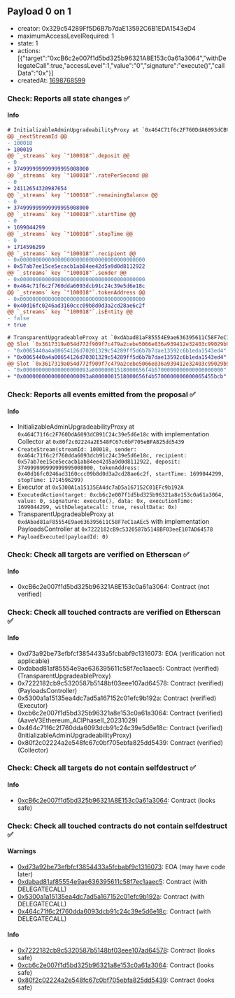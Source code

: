 ## Payload 0 on 1

- creator: 0x329c54289Ff5D6B7b7daE13592C6B1EDA1543eD4
- maximumAccessLevelRequired: 1
- state: 1
- actions: [{"target":"0xcB6c2e007f1d5bd325b96321A8E153c0a61a3064","withDelegateCall":true,"accessLevel":1,"value":"0","signature":"execute()","callData":"0x"}]
- createdAt: [1698768599](https://etherscan.io/tx/0xa350c4780891c5776f27b874a5eaea46cf2b5087b3d35dc0707b86a75bb3ec3b)

### Check: Reports all state changes :white_check_mark:

#### Info


```diff
# InitializableAdminUpgradeabilityProxy at `0x464C71f6c2F760DdA6093dCB91C24c39e5d6e18c` with implementation Collector at `0x80f2c02224a2E548FC67c0bF705eBFA825dd5439`
@@ _nextStreamId @@
- 100018
+ 100019
@@ `_streams` key `"100018"`.deposit @@
- 0
+ 374999999999999995008000
@@ `_streams` key `"100018"`.ratePerSecond @@
- 0
+ 24112654320987654
@@ `_streams` key `"100018"`.remainingBalance @@
- 0
+ 374999999999999995008000
@@ `_streams` key `"100018"`.startTime @@
- 0
+ 1699044299
@@ `_streams` key `"100018"`.stopTime @@
- 0
+ 1714596299
@@ `_streams` key `"100018"`.recipient @@
- 0x0000000000000000000000000000000000000000
+ 0x57ab7ee15ce5ecacb1ab84ee42d5a9d0d8112922
@@ `_streams` key `"100018"`.sender @@
- 0x0000000000000000000000000000000000000000
+ 0x464c71f6c2f760dda6093dcb91c24c39e5d6e18c
@@ `_streams` key `"100018"`.tokenAddress @@
- 0x0000000000000000000000000000000000000000
+ 0x40d16fc0246ad3160ccc09b8d0d3a2cd28ae6c2f
@@ `_streams` key `"100018"`.isEntity @@
- false
+ true

```

```diff
# TransparentUpgradeableProxy at `0xdAbad81aF85554E9ae636395611C58F7eC1aAEc5` with implementation PayloadsController at `0x7222182cB9c5320587b5148BF03eeE107AD64578`
@@ Slot `0x3617319a054d772f909f7c479a2cebe5066e836a939412e32403c99029b92eff` @@
- "0x0065440a4a00654126d70201329c54289ff5d6b7b7dae13592c6b1eda1543ed4"
+ "0x0065440a4a00654126d70301329c54289ff5d6b7b7dae13592c6b1eda1543ed4"
@@ Slot `0x3617319a054d772f909f7c479a2cebe5066e836a939412e32403c99029b92f00` @@
- "0x000000000000000000093a80000001518000656f4b5700000000000000000000"
+ "0x000000000000000000093a80000001518000656f4b5700000000000065455bcb"
```


### Check: Reports all events emitted from the proposal :white_check_mark:

#### Info

- InitializableAdminUpgradeabilityProxy at `0x464C71f6c2F760DdA6093dCB91C24c39e5d6e18c` with implementation Collector at `0x80f2c02224a2E548FC67c0bF705eBFA825dd5439`
- `CreateStream(streamId: 100018, sender: 0x464c71f6c2f760dda6093dcb91c24c39e5d6e18c, recipient: 0x57ab7ee15ce5ecacb1ab84ee42d5a9d0d8112922, deposit: 374999999999999995008000, tokenAddress: 0x40d16fc0246ad3160ccc09b8d0d3a2cd28ae6c2f, startTime: 1699044299, stopTime: 1714596299)`
- Executor at `0x5300A1a15135EA4dc7aD5a167152C01EFc9b192A`
- `ExecutedAction(target: 0xcb6c2e007f1d5bd325b96321a8e153c0a61a3064, value: 0, signature: execute(), data: 0x, executionTime: 1699044299, withDelegatecall: true, resultData: 0x)`
- TransparentUpgradeableProxy at `0xdAbad81aF85554E9ae636395611C58F7eC1aAEc5` with implementation PayloadsController at `0x7222182cB9c5320587b5148BF03eeE107AD64578`
- `PayloadExecuted(payloadId: 0)`

### Check: Check all targets are verified on Etherscan :white_check_mark:

#### Info

- 0xcB6c2e007f1d5bd325b96321A8E153c0a61a3064: Contract (not verified)

### Check: Check all touched contracts are verified on Etherscan :white_check_mark:

#### Info

- 0xd73a92be73efbfcf3854433a5fcbabf9c1316073: EOA (verification not applicable)
- 0xdabad81af85554e9ae636395611c58f7ec1aaec5: Contract (verified) (TransparentUpgradeableProxy)
- 0x7222182cb9c5320587b5148bf03eee107ad64578: Contract (verified) (PayloadsController)
- 0x5300a1a15135ea4dc7ad5a167152c01efc9b192a: Contract (verified) (Executor)
- 0xcb6c2e007f1d5bd325b96321a8e153c0a61a3064: Contract (verified) (AaveV3Ethereum_ACIPhaseII_20231029)
- 0x464c71f6c2f760dda6093dcb91c24c39e5d6e18c: Contract (verified) (InitializableAdminUpgradeabilityProxy)
- 0x80f2c02224a2e548fc67c0bf705ebfa825dd5439: Contract (verified) (Collector)

### Check: Check all targets do not contain selfdestruct :white_check_mark:

#### Info

- [0xcB6c2e007f1d5bd325b96321A8E153c0a61a3064](https://etherscan.io/address/0xcB6c2e007f1d5bd325b96321A8E153c0a61a3064): Contract (looks safe)

### Check: Check all touched contracts do not contain selfdestruct :white_check_mark:

#### Warnings

- [0xd73a92be73efbfcf3854433a5fcbabf9c1316073](https://etherscan.io/address/0xd73a92be73efbfcf3854433a5fcbabf9c1316073): EOA (may have code later)
- [0xdabad81af85554e9ae636395611c58f7ec1aaec5](https://etherscan.io/address/0xdabad81af85554e9ae636395611c58f7ec1aaec5): Contract (with DELEGATECALL)
- [0x5300a1a15135ea4dc7ad5a167152c01efc9b192a](https://etherscan.io/address/0x5300a1a15135ea4dc7ad5a167152c01efc9b192a): Contract (with DELEGATECALL)
- [0x464c71f6c2f760dda6093dcb91c24c39e5d6e18c](https://etherscan.io/address/0x464c71f6c2f760dda6093dcb91c24c39e5d6e18c): Contract (with DELEGATECALL)

#### Info

- [0x7222182cb9c5320587b5148bf03eee107ad64578](https://etherscan.io/address/0x7222182cb9c5320587b5148bf03eee107ad64578): Contract (looks safe)
- [0xcb6c2e007f1d5bd325b96321a8e153c0a61a3064](https://etherscan.io/address/0xcb6c2e007f1d5bd325b96321a8e153c0a61a3064): Contract (looks safe)
- [0x80f2c02224a2e548fc67c0bf705ebfa825dd5439](https://etherscan.io/address/0x80f2c02224a2e548fc67c0bf705ebfa825dd5439): Contract (looks safe)

